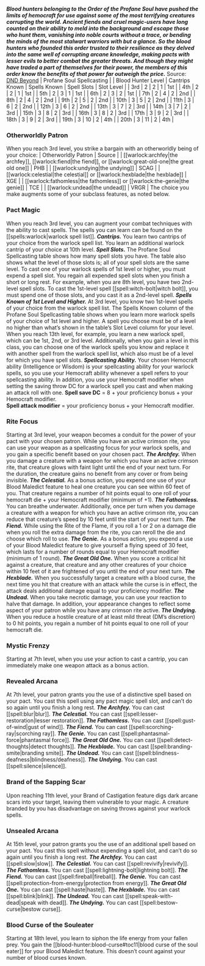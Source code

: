***Blood hunters belonging to the Order of the Profane Soul have pushed the limits of hemocraft for use against some of the most terrifying creatures corrupting the world. Ancient fiends and cruel magic-users have long counted on their ability to meld into the background and escape those who hunt them, vanishing into noble courts without a trace, or bending the minds of the most stalwart warriors with but a glance. So the blood hunters who founded this order trusted to their resilience as they delved into the same well of corrupting arcane knowledge, making pacts with lesser evils to better combat the greater threats. And though they might have traded a part of themselves for their power, the members of this order know the benefits of that power far outweigh the price.***
Source: [DND Beyond](https://www.dndbeyond.com/classes/blood-hunter#BloodHunterOrder-1610847)
| Profane Soul Spellcasting |
| Blood Hunter Level | Cantrips Known | Spells Known | Spell Slots | Slot Level |
| 3rd | 2 | 2 | 1 | 1st |
| 4th | 2 | 2 | 1 | 1st |
| 5th | 2 | 3 | 1 | 1st |
| 6th | 2 | 3 | 2 | 1st |
| 7th | 2 | 4 | 2 | 2nd |
| 8th | 2 | 4 | 2 | 2nd |
| 9th | 2 | 5 | 2 | 2nd |
| 10th | 3 | 5 | 2 | 2nd |
| 11th | 3 | 6 | 2 | 2nd |
| 12th | 3 | 6 | 2 | 2nd |
| 13th | 3 | 7 | 2 | 3rd |
| 14th | 3 | 7 | 2 | 3rd |
| 15th | 3 | 8 | 2 | 3rd |
| 16th | 3 | 8 | 2 | 3rd |
| 17th | 3 | 9 | 2 | 3rd |
| 18th | 3 | 9 | 2 | 3rd |
| 19th | 3 | 10 | 2 | 4th |
| 20th | 3 | 11 | 2 | 4th |
### Otherworldly Patron
When you reach 3rd level, you strike a bargain with an otherworldly being of your choice:
| Otherworldly Patron | Source |
| [[warlock:archfey|the archfey]], [[warlock:fiend|the fiend]], or [[warlock:great-old-one|the great old one]] | PHB |
| [[warlock:undying|the undying]] | SCAG |
| [[warlock:celestial|the celestial]] or [[warlock:hexblade|the hexblade]] | XGE |
| [[warlock:fathomless|the fathomless]] or [[warlock:the-genie|the genie]] | TCE |
| [[warlock:undead|the undead]] | VRGR |
The choice you make augments some of your subclass features, as noted below.
### Pact Magic
When you reach 3rd level, you can augment your combat techniques with the ability to cast spells. The spells you can learn can be found on the [[spells:warlock|warlock spell list]].
***Cantrips.*** You learn two cantrips of your choice from the warlock spell list. You learn an additional warlock cantrip of your choice at 10th level.
***Spell Slots.*** The Profane Soul Spellcasting table shows how many spell slots you have. The table also shows what the level of those slots is; all of your spell slots are the same level. To cast one of your warlock spells of 1st level or higher, you must expend a spell slot. You regain all expended spell slots when you finish a short or long rest.
For example, when you are 8th level, you have two 2nd-level spell slots. To cast the 1st-level spell [[spell:witch-bolt|witch bolt]], you must spend one of those slots, and you cast it as a 2nd-level spell.
***Spells Known of 1st Level and Higher.*** At 3rd level, you know two 1st-level spells of your choice from the warlock spell list.
The Spells Known column of the Profane Soul Spellcasting table shows when you learn more warlock spells of your choice of 1st level and higher. A spell you choose must be of a level no higher than what’s shown in the table’s Slot Level column for your level. When you reach 13th level, for example, you learn a new warlock spell, which can be 1st, 2nd, or 3rd level.
Additionally, when you gain a level in this class, you can choose one of the warlock spells you know and replace it with another spell from the warlock spell list, which also must be of a level for which you have spell slots.
***Spellcasting Ability.*** Your chosen Hemocraft ability (Intelligence or Wisdom) is your spellcasting ability for your warlock spells, so you use your Hemocraft ability whenever a spell refers to your spellcasting ability. In addition, you use your Hemocraft modifier when setting the saving throw DC for a warlock spell you cast and when making an attack roll with one.
**Spell save DC** = 8 + your proficiency bonus + your Hemocraft modifier.  
**Spell attack modifier** = your proficiency bonus + your Hemocraft modifier.
### Rite Focus
Starting at 3rd level, your weapon becomes a conduit for the power of your pact with your chosen patron. While you have an active crimson rite, you can use your weapon as a spellcasting focus for your warlock spells, and you gain a specific benefit based on your chosen pact.
***The Archfey.*** When you damage a creature with a weapon for which you have an active crimson rite, that creature glows with faint light until the end of your next turn. For the duration, the creature gains no benefit from any cover or from being invisible.
***The Celestial.*** As a bonus action, you expend one use of your Blood Maledict feature to heal one creature you can see within 60 feet of you. That creature regains a number of hit points equal to one roll of your hemocraft die + your Hemocraft modifier (minimum of +1).
***The Fathomless.*** You can breathe underwater. Additionally, once per turn when you damage a creature with a weapon for which you have an active crimson rite, you can reduce that creature’s speed by 10 feet until the start of your next turn.
***The Fiend.*** While using the Rite of the Flame, if you roll a 1 or 2 on a damage die when you roll the extra damage from the rite, you can reroll the die and choose which roll to use.
***The Genie.*** As a bonus action, you expend a use of your Blood Maledict feature to give yourself a flying speed of 30 feet, which lasts for a number of rounds equal to your Hemocraft modifier (minimum of 1 round).
***The Great Old One.*** When you score a critical hit against a creature, that creature and any other creatures of your choice within 10 feet of it are frightened of you until the end of your next turn.
***The Hexblade.*** When you successfully target a creature with a blood curse, the next time you hit that creature with an attack while the curse is in effect, the attack deals additional damage equal to your proficiency modifier.
***The Undead.*** When you take necrotic damage, you can use your reaction to halve that damage. In addition, your appearance changes to reflect some aspect of your patron while you have any crimson rite active.
***The Undying.*** When you reduce a hostile creature of at least mild threat (DM’s discretion) to 0 hit points, you regain a number of hit points equal to one roll of your hemocraft die.
### Mystic Frenzy
Starting at 7th level, when you use your action to cast a cantrip, you can immediately make one weapon attack as a bonus action.
### Revealed Arcana
At 7th level, your patron grants you the use of a distinctive spell based on your pact. You cast this spell using any pact magic spell slot, and can’t do so again until you finish a long rest.
***The Archfey.*** You can cast [[spell:blur|blur]].
***The Celestial.*** You can cast [[spell:lesser-restoration|lesser restoration]].
***The Fathomless.*** You can cast [[spell:gust-of-wind|gust of wind]].
***The Fiend.*** You can cast [[spell:scorching-ray|scorching ray]].
***The Genie.*** You can cast [[spell:phantasmal-force|phantasmal force]].
***The Great Old One.*** You can cast [[spell:detect-thoughts|detect thoughts]].
***The Hexblade.*** You can cast [[spell:branding-smite|branding smite]].
***The Undead.*** You can cast [[spell:blindness-deafness|blindness/deafness]].
***The Undying.*** You can cast [[spell:silence|silence]].
### Brand of the Sapping Scar
Upon reaching 11th level, your Brand of Castigation feature digs dark arcane scars into your target, leaving them vulnerable to your magic. A creature branded by you has disadvantage on saving throws against your warlock spells.
### Unsealed Arcana
At 15th level, your patron grants you the use of an additional spell based on your pact. You cast this spell without expending a spell slot, and can’t do so again until you finish a long rest.
***The Archfey.*** You can cast [[spell:slow|slow]].
***The Celestial.*** You can cast [[spell:revivify|revivify]].
***The Fathomless.*** You can cast [[spell:lightning-bolt|lightning bolt]].
***The Fiend.*** You can cast [[spell:fireball|fireball]].
***The Genie.*** You can cast [[spell:protection-from-energy|protection from energy]].
***The Great Old One.*** You can cast [[spell:haste|haste]].
***The Hexblade.*** You can cast [[spell:blink|blink]].
***The Undead.*** You can cast [[spell:speak-with-dead|speak with dead]].
***The Undying.*** You can cast [[spell:bestow-curse|bestow curse]].
### Blood Curse of the Souleater
Starting at 18th level, you learn to siphon the life energy from your fallen prey. You gain the [[blood-hunter:blood-curse#toc11|blood curse of the soul eater]] for your Blood Maledict feature. This doesn’t count against your number of blood curses known.